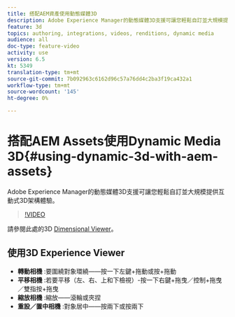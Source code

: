 ```yaml
---
title: 搭配AEM資產使用動態媒體3D
description: Adobe Experience Manager的動態媒體3D支援可讓您輕鬆自訂並大規模提供互動式3D架構體驗
feature: 3d
topics: authoring, integrations, videos, renditions, dynamic media
audience: all
doc-type: feature-video
activity: use
version: 6.5
kt: 5349
translation-type: tm+mt
source-git-commit: 7b092963c6162d96c57a76dd4c2ba3f19ca432a1
workflow-type: tm+mt
source-wordcount: '145'
ht-degree: 0%

---
```



# 搭配AEM Assets使用Dynamic Media 3D{#using-dynamic-3d-with-aem-assets}

Adobe Experience Manager的動態媒體3D支援可讓您輕鬆自訂並大規模提供互動式3D架構體驗。

>[!VIDEO](https://video.tv.adobe.com/v/35156/?quality=9&learn=on)

請參閱此處的3D [Dimensional Viewer](http://s7d1.scene7.com/s7viewers/html5/DimensionalViewer.html?asset=DynamicmediaNA1/canBlue-2&amp;config=DynamicmediaNA1/Dimensional&amp;serverUrl=http://s7d1.scene7.com/is/image/&amp;contenturl=http://s7d1.scene7.com/is/content/)。


## 使用3D Experience Viewer

* **轉動相機** :要圍繞對象環繞——按一下左鍵+拖動或按+拖動
* **平移相機** :若要平移（左、右、上和下檢視）-按一下右鍵+拖曳／控制+拖曳／雙指按+拖曳
* **縮放相機** :縮放——滾輪或夾捏
* **重設／置中相機** :對象居中——按兩下或按兩下